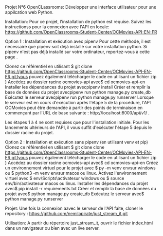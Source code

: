 Projet N°6 OpenCLassrooms:
Développer une interface utilisateur pour une appilcation web Python.

Installation:
Pour ce projet, l'installation de python est requise. 
Suivez les instructionss pour la connexion avec l'API en locale: https://github.com/OpenClassrooms-Student-Center/OCMovies-API-EN-FR

Option 1 : Installation et exécution avec pipenv
Pour cette méthode, il est nécessaire que pipenv soit déjà installé sur votre installation python. Si pipenv n'est pas déjà installé sur votre ordinateur, reportez-vous à cette page .

Clonez ce référentiel en utilisant $ git clone https://github.com/OpenClassrooms-Student-Center/OCMovies-API-EN-FR.git(vous pouvez également télécharger le code en utilisant un fichier zip )
Accédez au dossier racine ocmovies-api avec$ cd ocmovies-api-en
Installer les dépendances du projet avecpipenv install
Créer et remplir la base de données du projet avecpipenv run python manage.py create_db
Exécutez le serveur avecpipenv run python manage.py runserver
Lorsque le serveur est en cours d'exécution après l'étape 5 de la procédure, l'API OCMovies peut être demandée à partir des points de terminaison en commençant par l'URL de base suivante : http://localhost:8000/api/v1/ .

Les étapes 1 à 4 ne sont requises que pour l'installation initiale. Pour les lancements ultérieurs de l'API, il vous suffit d'exécuter l'étape 5 depuis le dossier racine du projet.

Option 2 : Installation et exécution sans pipenv (en utilisant venv et pip)
Clonez ce référentiel en utilisant $ git clone clone https://github.com/OpenClassrooms-Student-Center/OCMovies-API-EN-FR.git(vous pouvez également télécharger le code en utilisant un fichier zip )
Accédez au dossier racine ocmovies-api avec$ cd ocmovies-api-en
Créez un environnement virtuel pour le projet avec $ py -m venv envsur windows ou $ python3 -m venv envsur macos ou linux.
Activez l'environnement virtuel avec $ env\Scripts\activatesur windows ou $ source env/bin/activatesur macos ou linux.
Installer les dépendances du projet avec$ pip install -r requirements.txt
Créer et remplir la base de données du projet avec$ python manage.py create_db
Exécutez le serveur avec$ python manage.py runserver


Projet:
Une fois la connexion aavec le serveur de l'API faite, cloner le repository : https://github.com/nemilapirate/just_stream_it.git

Utilisation:
A partir du répertoire just_stream_it, ouvrir le fichier index.html dans un navigateur ou bien avec un live server.
